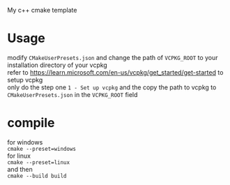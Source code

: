 My c++ cmake template

# Usage
modify `CMakeUserPresets.json` and change the path of `VCPKG_ROOT` to your installation directory of your vcpkg<br>
refer to https://learn.microsoft.com/en-us/vcpkg/get_started/get-started to setup vcpkg<br>
only do the step one `1 - Set up vcpkg` and the copy the path to vcpkg to `CMakeUserPresets.json` in the `VCPKG_ROOT` field

# compile
for windows<br>
`cmake --preset=windows`<br>
for linux<br>
`cmake --preset=linux`<br>
and then<br>
`cmake --build build`
